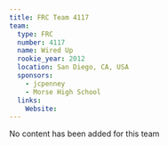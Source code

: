 ```yaml
---
title: FRC Team 4117
team:
  type: FRC
  number: 4117
  name: Wired Up
  rookie_year: 2012
  location: San Diego, CA, USA
  sponsors:
    - jcpenney
    - Morse High School
  links:
    Website: 
---
```

No content has been added for this team